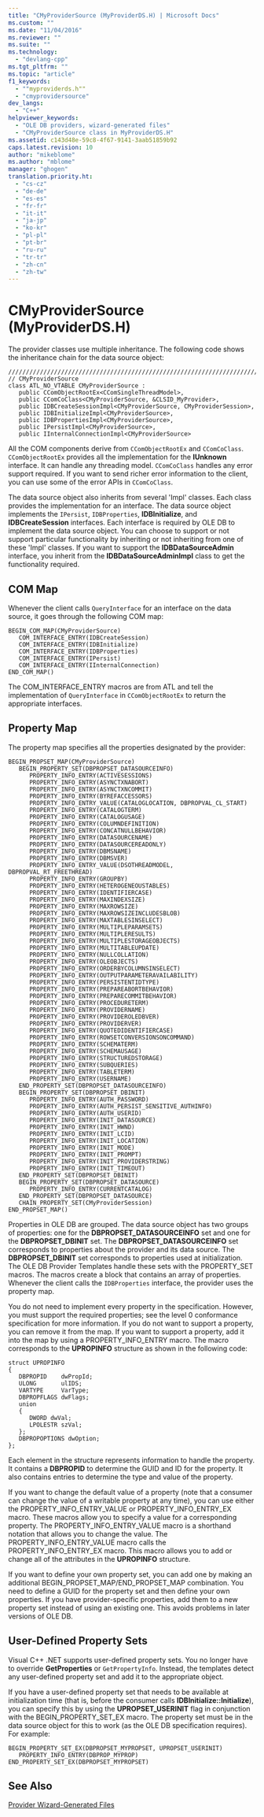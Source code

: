 ```yaml
---
title: "CMyProviderSource (MyProviderDS.H) | Microsoft Docs"
ms.custom: ""
ms.date: "11/04/2016"
ms.reviewer: ""
ms.suite: ""
ms.technology: 
  - "devlang-cpp"
ms.tgt_pltfrm: ""
ms.topic: "article"
f1_keywords: 
  - ""myproviderds.h""
  - "cmyprovidersource"
dev_langs: 
  - "C++"
helpviewer_keywords: 
  - "OLE DB providers, wizard-generated files"
  - "CMyProviderSource class in MyProviderDS.H"
ms.assetid: c143d48e-59c8-4f67-9141-3aab51859b92
caps.latest.revision: 10
author: "mikeblome"
ms.author: "mblome"
manager: "ghogen"
translation.priority.ht: 
  - "cs-cz"
  - "de-de"
  - "es-es"
  - "fr-fr"
  - "it-it"
  - "ja-jp"
  - "ko-kr"
  - "pl-pl"
  - "pt-br"
  - "ru-ru"
  - "tr-tr"
  - "zh-cn"
  - "zh-tw"
---
```

# CMyProviderSource (MyProviderDS.H)
The provider classes use multiple inheritance. The following code shows the inheritance chain for the data source object:  
  
```  
/////////////////////////////////////////////////////////////////////////  
// CMyProviderSource  
class ATL_NO_VTABLE CMyProviderSource :   
   public CComObjectRootEx<CComSingleThreadModel>,  
   public CComCoClass<CMyProviderSource, &CLSID_MyProvider>,  
   public IDBCreateSessionImpl<CMyProviderSource, CMyProviderSession>,  
   public IDBInitializeImpl<CMyProviderSource>,  
   public IDBPropertiesImpl<CMyProviderSource>,  
   public IPersistImpl<CMyProviderSource>,  
   public IInternalConnectionImpl<CMyProviderSource>  
```  
  
 All the COM components derive from `CComObjectRootEx` and `CComCoClass`. `CComObjectRootEx` provides all the implementation for the **IUnknown** interface. It can handle any threading model. `CComCoClass` handles any error support required. If you want to send richer error information to the client, you can use some of the error APIs in `CComCoClass`.  
  
 The data source object also inherits from several 'Impl' classes. Each class provides the implementation for an interface. The data source object implements the `IPersist`, `IDBProperties`, **IDBInitialize**, and **IDBCreateSession** interfaces. Each interface is required by OLE DB to implement the data source object. You can choose to support or not support particular functionality by inheriting or not inheriting from one of these 'Impl' classes. If you want to support the **IDBDataSourceAdmin** interface, you inherit from the **IDBDataSourceAdminImpl** class to get the functionality required.  
  
## COM Map  
 Whenever the client calls `QueryInterface` for an interface on the data source, it goes through the following COM map:  
  
```  
BEGIN_COM_MAP(CMyProviderSource)  
   COM_INTERFACE_ENTRY(IDBCreateSession)  
   COM_INTERFACE_ENTRY(IDBInitialize)  
   COM_INTERFACE_ENTRY(IDBProperties)  
   COM_INTERFACE_ENTRY(IPersist)  
   COM_INTERFACE_ENTRY(IInternalConnection)  
END_COM_MAP()  
```  
  
 The COM_INTERFACE_ENTRY macros are from ATL and tell the implementation of `QueryInterface` in `CComObjectRootEx` to return the appropriate interfaces.  
  
## Property Map  
 The property map specifies all the properties designated by the provider:  
  
```  
BEGIN_PROPSET_MAP(CMyProviderSource)  
   BEGIN_PROPERTY_SET(DBPROPSET_DATASOURCEINFO)  
      PROPERTY_INFO_ENTRY(ACTIVESESSIONS)  
      PROPERTY_INFO_ENTRY(ASYNCTXNABORT)  
      PROPERTY_INFO_ENTRY(ASYNCTXNCOMMIT)  
      PROPERTY_INFO_ENTRY(BYREFACCESSORS)  
      PROPERTY_INFO_ENTRY_VALUE(CATALOGLOCATION, DBPROPVAL_CL_START)  
      PROPERTY_INFO_ENTRY(CATALOGTERM)  
      PROPERTY_INFO_ENTRY(CATALOGUSAGE)  
      PROPERTY_INFO_ENTRY(COLUMNDEFINITION)  
      PROPERTY_INFO_ENTRY(CONCATNULLBEHAVIOR)  
      PROPERTY_INFO_ENTRY(DATASOURCENAME)  
      PROPERTY_INFO_ENTRY(DATASOURCEREADONLY)  
      PROPERTY_INFO_ENTRY(DBMSNAME)  
      PROPERTY_INFO_ENTRY(DBMSVER)  
      PROPERTY_INFO_ENTRY_VALUE(DSOTHREADMODEL, DBPROPVAL_RT_FREETHREAD)  
      PROPERTY_INFO_ENTRY(GROUPBY)  
      PROPERTY_INFO_ENTRY(HETEROGENEOUSTABLES)  
      PROPERTY_INFO_ENTRY(IDENTIFIERCASE)  
      PROPERTY_INFO_ENTRY(MAXINDEXSIZE)  
      PROPERTY_INFO_ENTRY(MAXROWSIZE)  
      PROPERTY_INFO_ENTRY(MAXROWSIZEINCLUDESBLOB)  
      PROPERTY_INFO_ENTRY(MAXTABLESINSELECT)  
      PROPERTY_INFO_ENTRY(MULTIPLEPARAMSETS)  
      PROPERTY_INFO_ENTRY(MULTIPLERESULTS)  
      PROPERTY_INFO_ENTRY(MULTIPLESTORAGEOBJECTS)  
      PROPERTY_INFO_ENTRY(MULTITABLEUPDATE)  
      PROPERTY_INFO_ENTRY(NULLCOLLATION)  
      PROPERTY_INFO_ENTRY(OLEOBJECTS)  
      PROPERTY_INFO_ENTRY(ORDERBYCOLUMNSINSELECT)  
      PROPERTY_INFO_ENTRY(OUTPUTPARAMETERAVAILABILITY)  
      PROPERTY_INFO_ENTRY(PERSISTENTIDTYPE)  
      PROPERTY_INFO_ENTRY(PREPAREABORTBEHAVIOR)  
      PROPERTY_INFO_ENTRY(PREPARECOMMITBEHAVIOR)  
      PROPERTY_INFO_ENTRY(PROCEDURETERM)  
      PROPERTY_INFO_ENTRY(PROVIDERNAME)  
      PROPERTY_INFO_ENTRY(PROVIDEROLEDBVER)  
      PROPERTY_INFO_ENTRY(PROVIDERVER)  
      PROPERTY_INFO_ENTRY(QUOTEDIDENTIFIERCASE)  
      PROPERTY_INFO_ENTRY(ROWSETCONVERSIONSONCOMMAND)  
      PROPERTY_INFO_ENTRY(SCHEMATERM)  
      PROPERTY_INFO_ENTRY(SCHEMAUSAGE)  
      PROPERTY_INFO_ENTRY(STRUCTUREDSTORAGE)  
      PROPERTY_INFO_ENTRY(SUBQUERIES)  
      PROPERTY_INFO_ENTRY(TABLETERM)  
      PROPERTY_INFO_ENTRY(USERNAME)  
   END_PROPERTY_SET(DBPROPSET_DATASOURCEINFO)  
   BEGIN_PROPERTY_SET(DBPROPSET_DBINIT)  
      PROPERTY_INFO_ENTRY(AUTH_PASSWORD)  
      PROPERTY_INFO_ENTRY(AUTH_PERSIST_SENSITIVE_AUTHINFO)  
      PROPERTY_INFO_ENTRY(AUTH_USERID)  
      PROPERTY_INFO_ENTRY(INIT_DATASOURCE)  
      PROPERTY_INFO_ENTRY(INIT_HWND)  
      PROPERTY_INFO_ENTRY(INIT_LCID)  
      PROPERTY_INFO_ENTRY(INIT_LOCATION)  
      PROPERTY_INFO_ENTRY(INIT_MODE)  
      PROPERTY_INFO_ENTRY(INIT_PROMPT)  
      PROPERTY_INFO_ENTRY(INIT_PROVIDERSTRING)  
      PROPERTY_INFO_ENTRY(INIT_TIMEOUT)  
   END_PROPERTY_SET(DBPROPSET_DBINIT)  
   BEGIN_PROPERTY_SET(DBPROPSET_DATASOURCE)  
      PROPERTY_INFO_ENTRY(CURRENTCATALOG)  
   END_PROPERTY_SET(DBPROPSET_DATASOURCE)  
   CHAIN_PROPERTY_SET(CMyProviderSession)  
END_PROPSET_MAP()  
```  
  
 Properties in OLE DB are grouped. The data source object has two groups of properties: one for the **DBPROPSET_DATASOURCEINFO** set and one for the **DBPROPSET_DBINIT** set. The **DBPROPSET_DATASOURCEINFO** set corresponds to properties about the provider and its data source. The **DBPROPSET_DBINIT** set corresponds to properties used at initialization. The OLE DB Provider Templates handle these sets with the PROPERTY_SET macros. The macros create a block that contains an array of properties. Whenever the client calls the `IDBProperties` interface, the provider uses the property map.  
  
 You do not need to implement every property in the specification. However, you must support the required properties; see the level 0 conformance specification for more information. If you do not want to support a property, you can remove it from the map. If you want to support a property, add it into the map by using a PROPERTY_INFO_ENTRY macro. The macro corresponds to the **UPROPINFO** structure as shown in the following code:  
  
```  
struct UPROPINFO  
{  
   DBPROPID    dwPropId;  
   ULONG       ulIDS;  
   VARTYPE     VarType;  
   DBPROPFLAGS dwFlags;  
   union  
   {  
      DWORD dwVal;  
      LPOLESTR szVal;  
   };  
   DBPROPOPTIONS dwOption;  
};  
```  
  
 Each element in the structure represents information to handle the property. It contains a **DBPROPID** to determine the GUID and ID for the property. It also contains entries to determine the type and value of the property.  
  
 If you want to change the default value of a property (note that a consumer can change the value of a writable property at any time), you can use either the PROPERTY_INFO_ENTRY_VALUE or PROPERTY_INFO_ENTRY_EX macro. These macros allow you to specify a value for a corresponding property. The PROPERTY_INFO_ENTRY_VALUE macro is a shorthand notation that allows you to change the value. The PROPERTY_INFO_ENTRY_VALUE macro calls the PROPERTY_INFO_ENTRY_EX macro. This macro allows you to add or change all of the attributes in the **UPROPINFO** structure.  
  
 If you want to define your own property set, you can add one by making an additional BEGIN_PROPSET_MAP/END_PROPSET_MAP combination. You need to define a GUID for the property set and then define your own properties. If you have provider-specific properties, add them to a new property set instead of using an existing one. This avoids problems in later versions of OLE DB.  
  
## User-Defined Property Sets  
 Visual C++ .NET supports user-defined property sets. You no longer have to override **GetProperties** or `GetPropertyInfo`. Instead, the templates detect any user-defined property set and add it to the appropriate object.  
  
 If you have a user-defined property set that needs to be available at initialization time (that is, before the consumer calls **IDBInitialize::Initialize**), you can specify this by using the **UPROPSET_USERINIT** flag in conjunction with the BEGIN_PROPERTY_SET_EX macro. The property set must be in the data source object for this to work (as the OLE DB specification requires). For example:  
  
```  
BEGIN_PROPERTY_SET_EX(DBPROPSET_MYPROPSET, UPROPSET_USERINIT)  
   PROPERTY_INFO_ENTRY(DBPROP_MYPROP)  
END_PROPERTY_SET_EX(DBPROPSET_MYPROPSET)  
```  
  
## See Also  
 [Provider Wizard-Generated Files](../../data/oledb/provider-wizard-generated-files.md)
